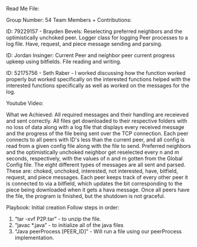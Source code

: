 Read Me File:	

Group Number:  54
Team Members + Contributions:

ID: 79229157 - Brayden Bevels: Reselecting preferred neighbors and the optimistically unchoked peer. Logger class for logging Peer processes to a log file. Have, request, and piece message sending and parsing.

ID: Jordan Insinger:  Current Peer and neighbor peer current progress upkeep using bitfields. File reading and writing.

ID: 52175756 - Seth Raber - I worked discussing how the function worked properly but worked specifically on the interested functions helped with the interested functions specifically as well as worked on the messages for the log.

Youtube Video:


What we Achieved: 
All required messages and their handling are receieved and sent correctly. 
All files get downloaded to their respective folders with no loss of data along with a log file that displays every received message and the progress of the file being sent over the TCP connection. 
Each peer connects to all peers with ID's less than the current peer, and all config is read from a given config file along with the file to send. 
Preferred neighbors and the optimistically unchoked neighbor get reselected every n and m seconds, respectively, with the values of n and m gotten from the Global Config file. 
The eight different types of messages are all sent and parsed. These are: choked, unchoked, interested, not interested, have, bitfield, request, and piece messages. 
Each peer keeps track of every other peer it is connected to via a bitfield, which updates the bit corresponding to the piece being downloaded when it gets a hava message. 
Once all peers have the file, the program is finished, but the shutdown is not graceful.

Playbook: 
Initial creation
Follow steps in order:

1. “tar -xvf P2P.tar”  - to unzip the file.
2. “javac *.java” - to initialize all of the java files
3. “Java peerProcess [PEER_ID]” - Will run a file using our peerProcess implementation.
